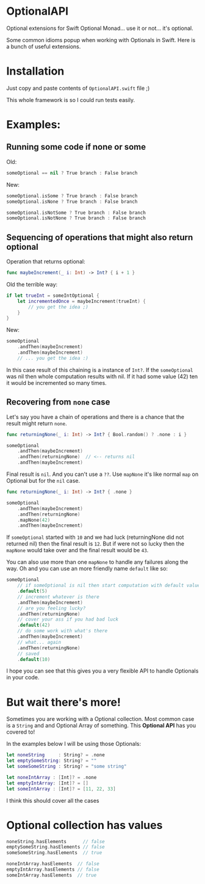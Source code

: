 # OptionalAPI
Optional extensions for Swift Optional Monad... use it or not... it's optional.

Some common idioms popup when working with Optionals in Swift. Here is a bunch of useful extensions.

# Installation

Just copy and paste contents of `OptionalAPI.swift` file ;) 

This whole framework is so I could run tests easily.

# Examples:

## Running some code if none or some

Old:
```swift
someOptional == nil ? True branch : False branch
```

New:

```swift
someOptional.isSome ? True branch : False branch
someOptional.isNone ? True branch : False branch

someOptional.isNotSome ? True branch : False branch
someOptional.isNotNone ? True branch : False branch
```

## Sequencing of operations that might also return optional

Operation that returns optional:
```swift
func maybeIncrement(_ i: Int) -> Int? { i + 1 }
```

Old the terrible way:

```swift
if let trueInt = someIntOptional {
    let incrementedOnce = maybeIncrement(trueInt) {
        // you get the idea ;)
    }
}
```

New:

```swift
someOptional
    .andThen(maybeIncrement)
    .andThen(maybeIncrement)
    // ... you get the idea :)
```

In this case result of this chaining is a instance of `Int?`. If the `someOptional` was nil then whole computation results with nil. If it had some value (42) ten it would be incremented so many times.

## Recovering from `none` case

Let's say you have a chain of operations and there is a chance that the result might return `none`.

```swift
func returningNone(_ i: Int) -> Int? { Bool.random() ? .none : i }

someOptional
    .andThen(maybeIncrement)
    .andThen(returningNone)  // <-- returns nil
    .andThen(maybeIncrement)  
```

Final result is `nil`. And you can't use a `??`. Use `mapNone` it's like normal `map` on Optional but for the `nil` case.

```swift
func returningNone(_ i: Int) -> Int? { .none }

someOptional
    .andThen(maybeIncrement)
    .andThen(returningNone)  
    .mapNone(42)
    .andThen(maybeIncrement)  
```

If `someOptional` started with `10` and we had luck (returningNone did not returned nil) then the final result is `12`. But if were not so lucky then the `mapNone` would take over and the final result would be `43`.

You can also use more than one `mapNone` to handle any failures along the way. Oh and you can use an more friendly name `default` like so:

```swift
someOptional
    // if someOptional is nil then start computation with default value
    .default(5)     
    // increment whatever is there         
    .andThen(maybeIncrement)
    // are you feeling lucky?
    .andThen(returningNone)  
    // cover your ass if you had bad luck
    .default(42)
    // do some work with what's there
    .andThen(maybeIncrement) 
    // what... again
    .andThen(returningNone)  
    // saved
    .default(10)
```

I hope you can see that this gives you a very flexible API to handle Optionals in your code.

# But wait there's more!

Sometimes you are working with a Optional collection. Most common case is a `String` and and Optional Array of something. This **Optional API** has you covered to!

In the examples below I will be using those Optionals:

```swift
let noneString     : String? = .none
let emptySomeString: String? = ""
let someSomeString : String? = "some string"

let noneIntArray : [Int]? = .none
let emptyIntArray: [Int]? = []
let someIntArray : [Int]? = [11, 22, 33]
```

I think this should cover all the cases

# Optional collection has values 

```swift
noneString.hasElements      // false
emptySomeString.hasElements // false
someSomeString.hasElements  // true

noneIntArray.hasElements  // false
emptyIntArray.hasElements // false
someIntArray.hasElements  // true
```
